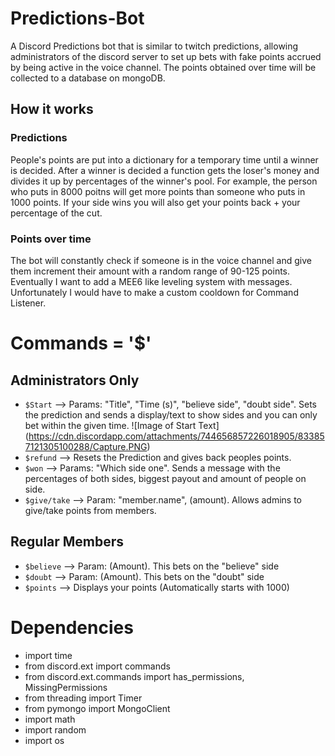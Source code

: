 # Predictions-Bot
  A Discord Predictions bot that is similar to twitch predictions, allowing administrators of the discord server to set up bets with fake points accrued by being active in the voice channel. The points obtained over time will be collected to a database on mongoDB. 

## How it works

### Predictions
  People's points are put into a dictionary for a temporary time until a winner is decided. After a winner is decided a function gets the loser's money and divides it up by percentages of the winner's pool. For example, the person who puts in 8000 poitns will get more points than someone who puts in 1000 points. If your side wins you will also get your points back + your percentage of the cut.

### Points over time
  The bot will constantly check if someone is in the voice channel and give them increment their amount with a random range of 90-125 points. Eventually I want to add a MEE6 like leveling system with messages. Unfortunately I would have to make a custom cooldown for Command Listener. 

# Commands = '$'
## Administrators Only
- `$Start` --> Params: "Title", "Time (s)", "believe side", "doubt side". Sets the prediction and sends a display/text to show sides and you can only bet within the given time.
![Image of Start Text]
(https://cdn.discordapp.com/attachments/744656857226018905/833857121305100288/Capture.PNG)
- `$refund` --> Resets the Prediction and gives back peoples points.
- `$won` --> Params: "Which side one". Sends a message with the percentages of both sides, biggest payout and amount of people on side.
- `$give/take` --> Param: "member.name", (amount). Allows admins to give/take points from members.  

## Regular Members
- `$believe` --> Param: (Amount). This bets on the "believe" side 
- `$doubt` --> Param: (Amount). This bets on the "doubt" side
- `$points` --> Displays your points (Automatically starts with 1000)

# Dependencies
- import time
- from discord.ext import commands
- from discord.ext.commands import has_permissions, MissingPermissions
- from threading import Timer
- from pymongo import MongoClient
- import math
- import random
- import os
